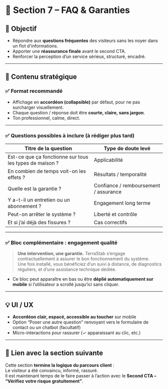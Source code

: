 # 🧱 Section 7 – FAQ & Garanties

## 🎯 Objectif
- Répondre aux **questions fréquentes** des visiteurs sans les noyer dans un flot d'informations.
- Apporter une **réassurance finale** avant le second CTA.
- Renforcer la perception d’un service sérieux, structuré, encadré.

---

## 🧠 Contenu stratégique

### ✅ Format recommandé
- Affichage en **accordéon (collapsible)** par défaut, pour ne pas surcharger visuellement.
- Chaque question / réponse doit être **courte, claire, sans jargon**.
- Ton professionnel, calme, direct.

---

### ✅ Questions possibles à inclure (à rédiger plus tard)

| Titre de la question | Type de doute levé |
|----------------------|--------------------|
| Est-ce que ça fonctionne sur tous les types de maison ? | Applicabilité |
| En combien de temps voit-on les effets ? | Résultats / temporalité |
| Quelle est la garantie ? | Confiance / remboursement / assurance |
| Y a-t-il un entretien ou un abonnement ? | Engagement long terme |
| Peut-on arrêter le système ? | Liberté et contrôle |
| Et si j’ai déjà des fissures ? | Cas correctifs |

---

### ✅ Bloc complémentaire : engagement qualité

> **Une intervention, une garantie.**
> TerraStab s’engage contractuellement à assurer le bon fonctionnement du système.  
> Une fois installé, vous bénéficiez d’un suivi à distance, de diagnostics réguliers, et d’une assistance technique dédiée.

- Ce bloc peut apparaître en bas ou être **déplié automatiquement sur mobile** si l’utilisateur a scrollé jusqu’ici sans cliquer.

---

## 💡 UI / UX

- **Accordéon clair, espacé, accessible au toucher** sur mobile
- Option “Poser une autre question” renvoyant vers le formulaire de contact ou un chatbot (facultatif)
- Micro-interactions pour rassurer (✓ apparaissant au clic, etc.)

---

## 🔁 Lien avec la section suivante

Cette section **termine la logique du parcours client** :  
Le visiteur a été convaincu, informé, rassuré.  
Il est maintenant temps de le faire passer à l’action avec le **Second CTA – “Vérifiez votre risque gratuitement”**.